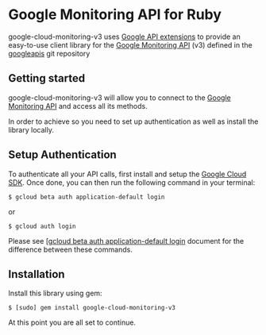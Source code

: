 Google Monitoring API for Ruby
=================================================

google-cloud-monitoring-v3 uses [Google API extensions][google-gax] to provide an
easy-to-use client library for the [Google Monitoring API][] (v3) defined in the [googleapis][] git repository


[googleapis]: https://github.com/googleapis/googleapis/tree/master/google/google/monitoring/v3
[google-gax]: https://github.com/googleapis/gax-ruby
[Google Monitoring API]: https://developers.google.com/apis-explorer/#p/monitoring/v3/

Getting started
---------------

google-cloud-monitoring-v3 will allow you to connect to the [Google Monitoring API][] and access all its methods.

In order to achieve so you need to set up authentication as well as install the library locally.


Setup Authentication
--------------------

To authenticate all your API calls, first install and setup the [Google Cloud SDK][].
Once done, you can then run the following command in your terminal:

    $ gcloud beta auth application-default login

or

    $ gcloud auth login

Please see [[gcloud beta auth application-default login][] document for the difference between these commands.

[Google Cloud SDK]: https://cloud.google.com/sdk/
[gcloud beta auth application-default login]: https://cloud.google.com/sdk/gcloud/reference/beta/auth/application-default/login


Installation
-------------------

Install this library using gem:

    $ [sudo] gem install google-cloud-monitoring-v3

At this point you are all set to continue.
